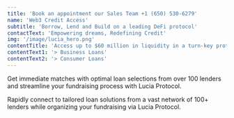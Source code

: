 ```yaml
---
title: 'Book an appointment our Sales Team +1 (650) 530-6279'
name: 'Web3 Credit Access'
subtitle: 'Borrow, Lend and Build on a leading DeFi protocol'
contactText: 'Empowering dreams, Redefining Credit'
img: '/image/lucia_hero.png'
contentTitle: 'Access up to $60 million in liquidity in a turn-key protocol'
contentText1: '> Business Loans'
contentText2: '> Consumer Loans'
---
```


Get immediate matches with optimal loan selections from over 100 lenders and streamline your fundraising process with Lucia Protocol.

Rapidly connect to tailored loan solutions from a vast network of 100+ lenders while organizing your fundraising via Lucia Protocol.

<br/><br/>
<br/>
